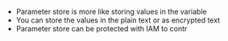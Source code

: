 - Parameter store is more like storing values in the variable
- You can store the values in the plain text or as encrypted text
- Parameter store can be protected with IAM to contr